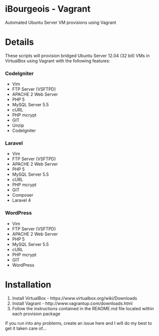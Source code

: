 iBourgeois - Vagrant
===============

Automated Ubuntu Server VM provisions using Vagrant
<h1>Details</h1>
These scripts will provision bridged Ubuntu Server 12.04 (32 bit) VMs in VirtualBox using Vagrant with the following features:

<h3>CodeIgniter</h3>
<ul>
<li>Vim</li>
<li>FTP Server (VSFTPD)</li>
<li>APACHE 2 Web Server</li>
<li>PHP 5</li>
<li>MySQL Server 5.5</li>
<li>cURL</li>
<li>PHP mcrypt</li>
<li>GIT</li>
<li>Unzip</li>
<li>CodeIgniter</li>
</ul>

<h3>Laravel</h3>
<ul>
<li>Vim</li>
<li>FTP Server (VSFTPD)</li>
<li>APACHE 2 Web Server</li>
<li>PHP 5</li>
<li>MySQL Server 5.5</li>
<li>cURL</li>
<li>PHP mcrypt</li>
<li>GIT</li>
<li>Composer</li>
<li>Laravel 4</li>
</ul>

<h3>WordPress</h3>
<ul>
<li>Vim</li>
<li>FTP Server (VSFTPD)</li>
<li>APACHE 2 Web Server</li>
<li>PHP 5</li>
<li>MySQL Server 5.5</li>
<li>cURL</li>
<li>PHP mcrypt</li>
<li>GIT</li>
<li>WordPress</li>
</ul>

<h1>Installation</h1>
<ol>
    <li>Install VirtualBox - https://www.virtualbox.org/wiki/Downloads</li>
    <li>Install Vagrant - http://www.vagrantup.com/downloads.html</li>
    <li>Follow the instructions contained in the README.md file located within each provision package</li>
</ol>

<p>If you run into any problems, create an issue here and I will do my best to get it taken care of...</p>
